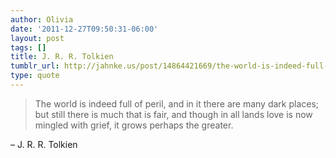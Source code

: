```yaml
---
author: Olivia
date: '2011-12-27T09:50:31-06:00'
layout: post
tags: []
title: J. R. R. Tolkien
tumblr_url: http://jahnke.us/post/14864421669/the-world-is-indeed-full-of-peril-and-in-it-there
type: quote
---
```


> The world is indeed full of peril, and in it there are many dark places; but still there is much that is fair, and though in all lands love is now mingled with grief, it grows perhaps the greater.

– J. R. R. Tolkien

